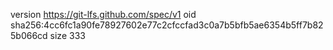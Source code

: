 version https://git-lfs.github.com/spec/v1
oid sha256:4cc6fc1a90fe78927602e77c2cfccfad3c0a7b5bfb5ae6354b5ff7b825b066cd
size 333
